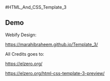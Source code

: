 #HTML_And_CSS_Template_3

## Demo

Webify Design:

https://marahibraheem.github.io/Template_3/

All Credits goes to:

https://elzero.org/

https://elzero.org/html-css-template-3-preview/
